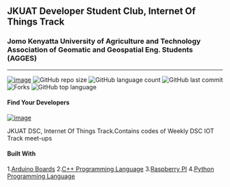 ## JKUAT Developer Student Club, Internet Of Things Track

### Jomo Kenyatta University of Agriculture and Technology Association of Geomatic and Geospatial Eng. Students (AGGES) 
<hr>

[![image](https://img.shields.io/badge/License-MIT-yellow.svg)](https://opensource.org/licenses/MIT)
![GitHub repo size](https://img.shields.io/github/repo-size/jkuatdsc/IoT?color=green-yellow&logo=github&logoColor=blue) ![GitHub language count](https://img.shields.io/github/languages/count/jkuatdsc/IoT?logo=visual-studio-code) ![GitHub last commit](https://img.shields.io/github/last-commit/jkuatdsc/IoT?style=plastic&color=brightgreen) 
![Forks](https://img.shields.io/github/forks/jkuatdsc/IoT?style=social)
![GitHub top language](https://img.shields.io/github/languages/top/jkuatdsc/IoT)

#### Find Your Developers
[![image](https://img.shields.io/twitter/follow/okomojacob?style=social)](https://twitter.com/okomojacob)

JKUAT DSC, Internet Of Things Track.Contains codes of Weekly DSC IOT Track meet-ups

#### Built With

1.[Arduino Boards](https://www.arduino.cc/en/main/boards)
2.[C++ Programming Language](https://www.programiz.com/cpp-programming)
3.[Raspberry PI](https://www.raspberrypi.org/)
4.[Python Programming Language]()
